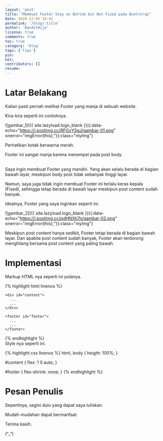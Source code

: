 ```yaml
---
layout: 'post'
title: "Membuat Footer Stay on Bottom but Not Fixed pada Bootstrap"
date: 2020-12-05 14:41
permalink: '/blog/:title'
author: 'BanditHijo'
license: true
comments: true
toc: true
category: 'blog'
tags: ['Tips']
pin:
hot:
contributors: []
resume:
---
```


# Latar Belakang

Kalian pasti pernah melihat Footer yang manja di sebuah website.

Kira-kira seperti ini contohnya.

![gambar_1]({{ site.lazyload.logo_blank }}){:data-echo="https://i.postimg.cc/RFGxYSgJ/gambar-01.png" onerror="imgError(this);"}{:class="myImg"}

Perhatikan kotak berwarna merah.

Footer ini sangat manja karena menempel pada post body.

<br>
Saya ingin membuat Footer yang mandiri. Yang akan selalu berada di bagian bawah layar, meskipun body post tidak sebanyak tinggi layar.

Namun, saya juga tidak ingin membuat Footer ini terlalu keras kepala (Fixed), sehingga tetap berada di bawah layar meskipun post content sudah banyak.

Idealnya, Footer yang saya inginkan seperti ini.

![gambar_2]({{ site.lazyload.logo_blank }}){:data-echo="https://i.postimg.cc/pdHNXh7n/gambar-02.png" onerror="imgError(this);"}{:class="myImg"}

Meskipun post content hanya sedikit, Footer tetap berada di bagian bawah layar. Dan apabila post content sudah banyak, Footer akan terdorong menghilang bersama post content yang paling bawah.

# Implementasi

Markup HTML nya seperti ini polanya.

{% highlight html linenos %}
<!DOCTYPE html>
<html>
  <head>
    <title>Footer Anti Manja</title>
  </head>

  <body class="d-flex flex-column">

    <div id="content">
      ...
      ...
    </div>

    <footer id="footer">
      ...
      ...
    </footer>

  </body>
</html>
{% endhighlight %}

<br>
Style nya seperti ini.

{% highlight css linenos %}
html,
body {
  height: 100%;
}

#content {
  flex: 1 0 auto;
}

#footer {
  flex-shrink: none;
}
{% endhighlight %}





# Pesan Penulis

Sepertinya, segini dulu yang dapat saya tuliskan.

Mudah-mudahan dapat bermanfaat.

Terima kasih.

(^_^)
